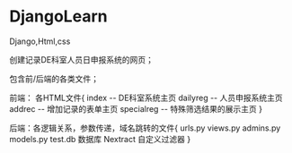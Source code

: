 # DjangoLearn
Django,Html,css

创建记录DE科室人员日申报系统的网页；

包含前/后端的各类文件；

前端： 各HTML文件{
index -- DE科室系统主页
dailyreg -- 人员申报系统主页
addrec -- 增加记录的表单主页
specialreg -- 特殊筛选结果的展示主页
}

后端：各逻辑关系，参数传递，域名跳转的文件{
urls.py
views.py
admins.py 
models.py 
test.db  数据库
Nextract 自定义过滤器
}

